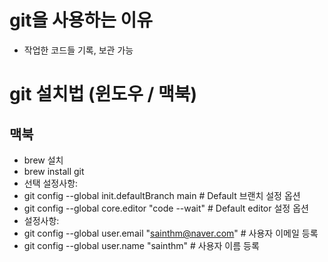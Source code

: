 # git을 사용하는 이유
- 작업한 코드들 기록, 보관 가능

# git 설치법 (윈도우 / 맥북)

## 맥북
- brew 설치
- brew install git
- 선택 설정사항:
 - git config --global init.defaultBranch main  # Default 브랜치 설정 옵션
 - git config --global core.editor "code --wait"    # Default editor 설정 옵션
- 설정사항:
 - git config --global user.email "sainthm@naver.com" # 사용자 이메일 등록
 - git config --global user.name "sainthm"  # 사용자 이름 등록
 